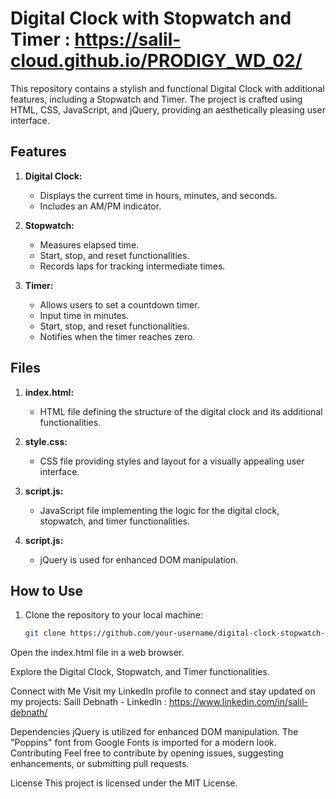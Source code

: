 # Digital Clock with Stopwatch and Timer : https://salil-cloud.github.io/PRODIGY_WD_02/

This repository contains a stylish and functional Digital Clock with additional features, including a Stopwatch and Timer. The project is crafted using HTML, CSS, JavaScript, and jQuery, providing an aesthetically pleasing user interface.

## Features

1. **Digital Clock:**
   - Displays the current time in hours, minutes, and seconds.
   - Includes an AM/PM indicator.

2. **Stopwatch:**
   - Measures elapsed time.
   - Start, stop, and reset functionalities.
   - Records laps for tracking intermediate times.

3. **Timer:**
   - Allows users to set a countdown timer.
   - Input time in minutes.
   - Start, stop, and reset functionalities.
   - Notifies when the timer reaches zero.

## Files

1. **index.html:**
   - HTML file defining the structure of the digital clock and its additional functionalities.

2. **style.css:**
   - CSS file providing styles and layout for a visually appealing user interface.

3. **script.js:**
   - JavaScript file implementing the logic for the digital clock, stopwatch, and timer functionalities.

4. **script.js:**
   - jQuery is used for enhanced DOM manipulation.

## How to Use

1. Clone the repository to your local machine:
   ```bash
   git clone https://github.com/your-username/digital-clock-stopwatch-timer.git
Open the index.html file in a web browser.

Explore the Digital Clock, Stopwatch, and Timer functionalities.

Connect with Me
Visit my LinkedIn profile to connect and stay updated on my projects:
Saill Debnath - LinkedIn : https://www.linkedin.com/in/salil-debnath/

Dependencies
jQuery is utilized for enhanced DOM manipulation.
The "Poppins" font from Google Fonts is imported for a modern look.
Contributing
Feel free to contribute by opening issues, suggesting enhancements, or submitting pull requests.

License
This project is licensed under the MIT License.



